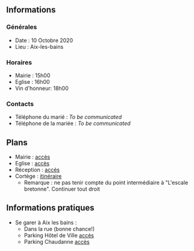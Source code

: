 ## Informations
### Générales
* Date : 10 Octobre 2020
* Lieu : Aix-les-bains

### Horaires
* Mairie : 15h00
* Eglise : 16h00
* Vin d'honneur: 18h00

### Contacts
* Téléphone du marié : *To be communicated*
* Téléphone de la mariée : *To be communicated*

## Plans
* Mairie : [accès](https://goo.gl/maps/R6U4dsQvcuyNdfWF9)
* Eglise : [accès](https://goo.gl/maps/95xndqX7jq4u9cvc6)
* Réception : [accès](https://goo.gl/maps/UZDK3H4VH1zD5Bnc6)
* Cortège : [itinéraire](https://goo.gl/maps/MwuEshREwW3ebLBZ6)
  * Remarque : ne pas tenir compte du point intermédiaire à "L'escale bretonne". Continuer tout droit
  
## Informations pratiques 
* Se garer à Aix les bains :
  * Dans la rue (bonne chance!)
  * Parking Hôtel de Ville [accès](https://goo.gl/maps/EfZPtFjKQjKA7MbbA)
  * Parking Chaudanne [accès](https://goo.gl/maps/WXehe5SvGtBvJsx67)
  

